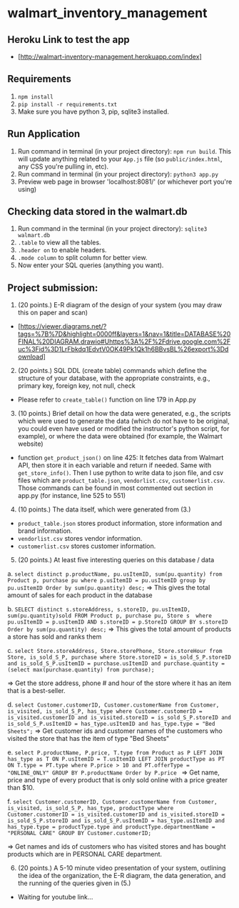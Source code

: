 # walmart_inventory_management

## Heroku Link to test the app
- [http://walmart-inventory-management.herokuapp.com/index]

## Requirements
1. `npm install`
2. `pip install -r requirements.txt`
3. Make sure you have python 3, pip, sqlite3 installed. 

## Run Application
1. Run command in terminal (in your project directory): `npm run build`. This will update anything related to your `App.js` file (so `public/index.html`, any CSS you're pulling in, etc).
2. Run command in terminal (in your project directory): `python3 app.py`
3. Preview web page in browser 'localhost:8081/' (or whichever port you're using)


## Checking data stored in the walmart.db
1. Run command in the terminal (in your project directory): `sqlite3 walmart.db`
2. `.table` to view all the tables.
3. `.header on` to enable headers.
4. `.mode column` to split column for better view.
5. Now enter your SQL queries (anything you want).

## Project submission:
1. (20 points.) E-R diagram of the design of your system (you may draw this on paper and scan) 
- [https://viewer.diagrams.net/?tags=%7B%7D&highlight=0000ff&layers=1&nav=1&title=DATABASE%20FINAL%20DIAGRAM.drawio#Uhttps%3A%2F%2Fdrive.google.com%2Fuc%3Fid%3D1LrFbkdq1EdvtV0OK49Pk1Qk1h6BBvsBL%26export%3Ddownload]
 
2. (20 points.) SQL DDL (create table) commands which define the structure of your database, with the appropriate constraints, e.g., primary key, foreign key, not null, check
- Please refer to `create_table()` function on line 179 in App.py

3. (10 points.) Brief detail on how the data were generated, e.g., the scripts which were used to generate the data (which do not have to be original, you could even have used or modified the instructor's python script, for example), or where the data were obtained (for example, the Walmart website)
- function `get_product_json()` on line 425: It fetches data from Walmart API, then store it in each variable and return if needed. Same with `get_store_info()`. Then I use python to write data to json file, and csv files which are `product_table.json`, `vendorlist.csv`, `customerlist.csv`. Those commands can be found in most commented out section in app.py (for instance, line 525 to 551)

4. (10 points.) The data itself, which were generated from (3.)
- `product_table.json` stores product information, store information and brand information.
- `vendorlist.csv` stores vendor information.
- `customerlist.csv` stores customer information.

5. (20 points.) At least five interesting queries on this database / data

a. `select distinct p.productName, pu.usItemID, sum(pu.quantity) from Product p, purchase pu where p.usItemID = pu.usItemID group by pu.usItemID Order by sum(pu.quantity) desc;`
=> This gives the total amount of sales for each product in the database

b. `SELECT distinct s.storeAddress, s.storeID, pu.usItemID, sum(pu.quantity)sold FROM Product p, purchase pu, Store s  where pu.usItemID = p.usItemID AND s.storeID = p.StoreID GROUP BY s.storeID  Order by sum(pu.quantity) desc;`
=> This gives the total amount of products a store has sold and ranks them

c. `select Store.storeAddress, Store.storePhone, Store.storeHour from Store, is_sold_S_P, purchase where Store.storeID = is_sold_S_P.storeID and is_sold_S_P.usItemID = purchase.usItemID and purchase.quantity = (select max(purchase.quantity) from purchase);`

=> Get the store address, phone # and hour of the store where it has an item that is a best-seller.

d. `select Customer.customerID, Customer.customerName from Customer, is_visited, is_sold_S_P, has_type where Customer.customerID = is_visited.customerID and is_visited.storeID = is_sold_S_P.storeID and is_sold_S_P.usItemID = has_type.usItemID and has_type.type = "Bed Sheets";`
=> Get customer ids and customer names of the customers who visited the store that has the item of type "Bed Sheets"

e. `select P.productName, P.price, T.type from Product as P LEFT JOIN has_type as T ON P.usItemID = T.usItemID LEFT JOIN productType as PT ON T.type = PT.type where P.price > 10 and PT.offerType = "ONLINE_ONLY" GROUP BY P.productName Order by P.price `
=> Get name, price and type of every product that is only sold online with a price greater than $10. 

f. `select Customer.customerID, Customer.customerName from Customer, is_visited, is_sold_S_P, has_type, productType where Customer.customerID = is_visited.customerID and is_visited.storeID = is_sold_S_P.storeID and is_sold_S_P.usItemID = has_type.usItemID and has_type.type = productType.type and productType.departmentName = "PERSONAL CARE" GROUP BY Customer.customerID;`

=> Get names and ids of customers who has visited stores and has bought products which are in PERSONAL CARE department.

6. (20 points.) A 5-10 minute video presentation of your system, outlining the idea of the organization, the E-R diagram, the data generation, and the running of the queries given in (5.)
- Waiting for youtube link...